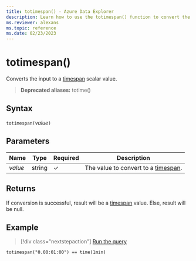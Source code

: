 ```yaml
---
title: totimespan() - Azure Data Explorer
description: Learn how to use the totimespan() function to convert the input to a `timespan` scalar value.
ms.reviewer: alexans
ms.topic: reference
ms.date: 02/23/2023
---
```

# totimespan()

Converts the input to a [timespan](./scalar-data-types/timespan.md) scalar value.

> **Deprecated aliases:** totime()

## Syntax

`totimespan(`*value*`)`

## Parameters

|Name|Type|Required|Description|
|--|--|--|--|
| *value* | string | &check; | The value to convert to a [timespan](./scalar-data-types/timespan.md).|

## Returns

If conversion is successful, result will be a [timespan](./scalar-data-types/timespan.md) value.
Else, result will be null.

## Example

> [!div class="nextstepaction"]
> <a href="https://dataexplorer.azure.com/clusters/help/databases/Samples?query=H4sIAAAAAAAAAysoyswrUSjJL8nMTS0uSMzTUDLQMzCwMjC0MjBQ0lSwtVUAyWgY5mbmaQIAkicpMSwAAAA=" target="_blank">Run the query</a>

```kusto
totimespan("0.00:01:00") == time(1min)
```
